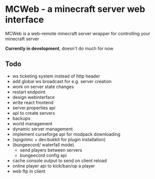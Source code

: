 # MCWeb - a minecraft server web interface

MCWeb is a web-remote minecraft server wrapper for controlling your minecraft server  

**Currently in development**, doesn't do much for now

## Todo

* ws ticketing system instead of http header
* add global ws broadcast for e.g. server creation
* work on server state changes
* restart endpoint
* design webinterface
* write react frontend
* server.properties api
* api to create servers
* backups
* world management
* dynamic server management
* implement curseforge api for modpack downloading
* (spigotmc + dev.bukkit for plugin installation)
* (bungeecord/ waterfall mode)
  * send players between servers
  * bungeecord config api
* cache console output to send on client reload
* online player api to kick/ban/op a player
* web ftp in client
